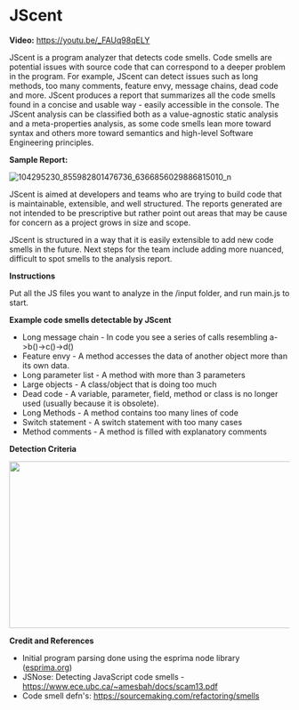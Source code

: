 # JScent

<b>Video:</b>
https://youtu.be/_FAUq98qELY

JScent is a program analyzer that detects code smells. Code smells are potential issues with source code that can correspond to a deeper problem in the program. For example, JScent can detect issues such as long methods, too many comments, feature envy, message chains, dead code and more. JScent produces a report that summarizes all the code smells found in a concise and usable way - easily accessible in the console. The JScent analysis can be classified both as a value-agnostic static analysis and a meta-properties analysis, as some code smells lean more toward syntax and others more toward semantics and high-level Software Engineering principles.

<b>Sample Report:</b>

![104295230_855982801476736_6366856029886815010_n](https://user-images.githubusercontent.com/22175665/84670554-20d32200-aedb-11ea-833f-ccbb25716caa.png)

JScent is aimed at developers and teams who are trying to build code that is maintainable, extensible, and well structured. The reports generated are not intended to be prescriptive but rather point out areas that may be cause for concern as a project grows in size and scope. 

JScent is structured in a way that it is easily extensible to add new code smells in the future. Next steps for the team include adding more nuanced, difficult to spot smells to the analysis report.

<b>Instructions</b>

Put all the JS files you want to analyze in the /input folder, and run main.js to start.

<b>Example code smells detectable by JScent</b>
<ul>
  <li>Long message chain - In code you see a series of calls resembling a->b()->c()->d()</li>
  <li>Feature envy - A method accesses the data of another object more than its own data.</li>
  <li>Long parameter list - A method with more than 3 parameters</li>
  <li>Large objects - A class/object that is doing too much</li>
  <li>Dead code - A variable, parameter, field, method or class is no longer used (usually because it is obsolete).</li>
  <li>Long Methods - A method contains too many lines of code</li>
  <li>Switch statement - A switch statement with too many cases </li>
  <li>Method comments - A method is filled with explanatory comments</li>
 </ul>
 
 
  
<b> Detection Criteria</b>

<img src="https://demos.moseskirathe.com/jscent/images/detection-criteria.png" width="700" height="300">
 

<b>Credit and References</b> 
<ul>
<li>Initial program parsing done using the esprima node library (<a href="https://esprima.org/">esprima.org</a>)</li>
<li>JSNose: Detecting JavaScript code smells - <a href="https://www.ece.ubc.ca/~amesbah/docs/scam13.pdf">https://www.ece.ubc.ca/~amesbah/docs/scam13.pdf</a></li>
  <li>Code smell defn's: <a href="https://sourcemaking.com/refactoring/smells">https://sourcemaking.com/refactoring/smells</a></li>
    </ul>
